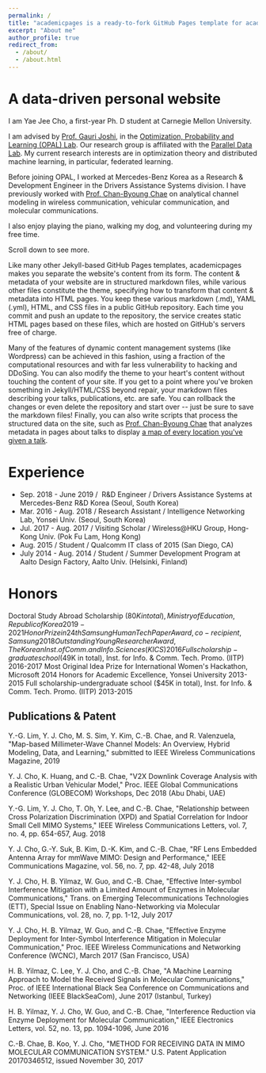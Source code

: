 ```yaml
---
permalink: /
title: "academicpages is a ready-to-fork GitHub Pages template for academic personal websites"
excerpt: "About me"
author_profile: true
redirect_from: 
  - /about/
  - /about.html
---
```




A data-driven personal website
======

I am Yae Jee Cho, a first-year Ph. D student at Carnegie Mellon University.

I am advised by [Prof. Gauri Joshi](http://www.andrew.cmu.edu/user/gaurij/home.html), in the [Optimization, Probability and Learning (OPAL) Lab](http://www.andrew.cmu.edu/user/gaurij/Group.html). Our research group is affiliated with the [Parallel Data Lab](https://www.pdl.cmu.edu/index.shtml). My current research interests are in optimization theory and distributed machine learning, in particular, federated learning.

Before joining OPAL, I worked at Mercedes-Benz Korea as a Research & Development Engineer in the Drivers Assistance Systems division. I have previously worked with [Prof. Chan-Byoung Chae](http://cbchae.yonsei.ac.kr/) on analytical channel modeling in wireless communication, vehicular communication, and molecular communications.

I also enjoy playing the piano, walking my dog, and volunteering during my free time.


Scroll down to see more.

Like many other Jekyll-based GitHub Pages templates, academicpages makes you separate the website's content from its form. The content & metadata of your website are in structured markdown files, while various other files constitute the theme, specifying how to transform that content & metadata into HTML pages. You keep these various markdown (.md), YAML (.yml), HTML, and CSS files in a public GitHub repository. Each time you commit and push an update to the repository, the  service creates static HTML pages based on these files, which are hosted on GitHub's servers free of charge.

Many of the features of dynamic content management systems (like Wordpress) can be achieved in this fashion, using a fraction of the computational resources and with far less vulnerability to hacking and DDoSing. You can also modify the theme to your heart's content without touching the content of your site. If you get to a point where you've broken something in Jekyll/HTML/CSS beyond repair, your markdown files describing your talks, publications, etc. are safe. You can rollback the changes or even delete the repository and start over -- just be sure to save the markdown files! Finally, you can also write scripts that process the structured data on the site, such as [Prof. Chan-Byoung Chae](http://cbchae.yonsei.ac.kr/) that analyzes metadata in pages about talks to display [a map of every location you've given a talk](https://academicpages.github.io/talkmap.html).

Experience
======
- Sep. 2018 - June 2019 /  R&D Engineer / Drivers Assistance Systems at Mercedes-Benz R&D Korea (Seoul, South Korea)
- Mar. 2016 - Aug. 2018 / Research Assistant / Intelligence Networking Lab, Yonsei Univ. (Seoul, South Korea)
- Jul. 2017 - Aug. 2017 / Visiting Scholar / Wireless@HKU Group, Hong-Kong Univ. (Pok Fu Lam, Hong Kong)
- Aug. 2015 / Student / Qualcomm IT class of 2015 (San Diego, CA)
- July 2014 - Aug. 2014 / Student / Summer Development Program at Aalto Design Factory, Aalto Univ. (Helsinki, Finland)

Honors
======
Doctoral Study Abroad Scholarship ($80K in total), Ministry of Education, Republic of Korea 2019-2021
Honor Prize in 24th Samsung Human Tech Paper Award, co-recipient, Samsung 2018
Outstanding Young Researcher Award, The Korean Inst. of Comm. and Info. Sciences (KICS) 2016
Full scholarship-graduate school ($49K in total), Inst. for Info. & Comm. Tech. Promo. (IITP) 2016-2017
Most Original Idea Prize for International Women's Hackathon, Microsoft 2014
Honors for Academic Excellence, Yonsei University 2013-2015
Full scholarship-undergraduate school ($45K in total), Inst. for Info. & Comm. Tech. Promo. (IITP) 2013-2015

Publications & Patent
------
Y.-G. Lim, Y. J. Cho, M. S. Sim, Y. Kim, C.-B. Chae, and R. Valenzuela, "Map-based Millimeter-Wave Channel Models: An Overview, Hybrid Modeling, Data, and Learning," submitted to IEEE Wireless Communications Magazine, 2019 

Y. J. Cho, K. Huang, and C.-B. Chae, "V2X Downlink Coverage Analysis with a Realistic Urban Vehicular Model," Proc. IEEE Global Communications Conference (GLOBECOM) Workshops, Dec 2018 (Abu Dhabi, UAE) 

Y.-G. Lim, Y. J. Cho, T. Oh, Y. Lee, and C.-B. Chae, "Relationship between Cross Polarization Discrimination (XPD) and Spatial Correlation for Indoor Small Cell MIMO Systems," IEEE Wireless Communications Letters, vol. 7, no. 4, pp. 654-657, Aug. 2018 

Y. J. Cho, G.-Y. Suk, B. Kim, D.-K. Kim, and C.-B. Chae, "RF Lens Embedded Antenna Array for mmWave MIMO: Design and Performance," IEEE Communications Magazine, vol. 56, no. 7, pp. 42-48, July 2018 

Y. J. Cho, H. B. Yilmaz, W. Guo, and C.-B. Chae, "Effective Inter-symbol Interference Mitigation with a Limited Amount of Enzymes in Molecular Communications," Trans. on Emerging Telecommunications Technologies (ETT), Special Issue on Enabling Nano-Networking via Molecular Communications, vol. 28, no. 7, pp. 1-12, July 2017 

Y. J. Cho, H. B. Yilmaz, W. Guo, and C.-B. Chae, "Effective Enzyme Deployment for Inter-Symbol Interference Mitigation in Molecular Communication," Proc. IEEE Wireless Communications and Networking Conference (WCNC), March 2017 (San Francisco, USA) 

H. B. Yilmaz, C. Lee, Y. J. Cho, and C.-B. Chae, "A Machine Learning Approach to Model the Received Signals in Molecular Communications," Proc. of IEEE International Black Sea Conference on Communications and Networking (IEEE BlackSeaCom), June 2017 (Istanbul, Turkey) 

H. B. Yilmaz, Y. J. Cho, W. Guo, and C.-B. Chae, "Interference Reduction via Enzyme Deployment for Molecular Communication," IEEE Electronics Letters, vol. 52, no. 13, pp. 1094-1096, June 2016 

C.-B. Chae, B. Koo, Y. J. Cho, "METHOD FOR RECEIVING DATA IN MIMO MOLECULAR COMMUNICATION SYSTEM." U.S. Patent Application 20170346512, issued November 30, 2017

